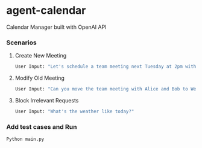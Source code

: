 # agent-calendar
Calendar Manager built with OpenAI API

### Scenarios
1. Create New Meeting
   ```bash
   User Input: "Let's schedule a team meeting next Tuesday at 2pm with Alice and Bob"
    ```
   
3. Modify Old Meeting
   ```bash
   User Input: "Can you move the team meeting with Alice and Bob to Wednesday at 3pm instead?"
    ```
5. Block Irrelevant Requests
   ```bash
   User Input: "What's the weather like today?"
    ```

### Add test cases and Run
```bash
Python main.py
```
